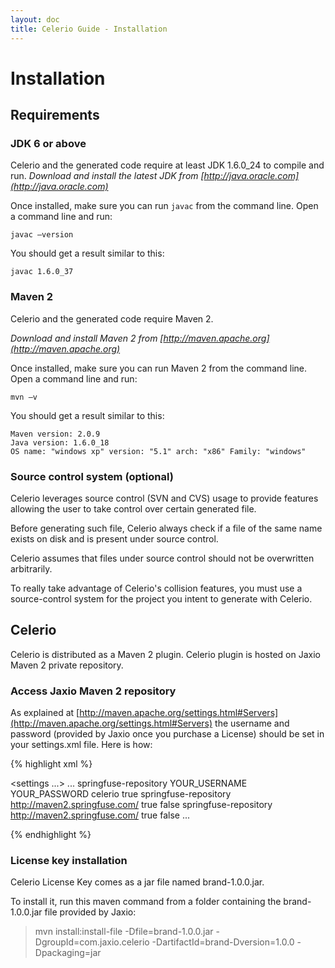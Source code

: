 ```yaml
---
layout: doc
title: Celerio Guide - Installation
---
```


Installation
============

Requirements
------------

### JDK 6 or above

Celerio and the generated code require at least JDK 1.6.0_24 to compile and run.
*Download and install the latest JDK from [http://java.oracle.com](http://java.oracle.com)*

Once installed, make sure you can run `javac` from the command line.
Open a command line and run:

	javac –version

You should get a result similar to this:

    javac 1.6.0_37

### Maven 2

Celerio and the generated code require Maven 2.

*Download and install Maven 2 from [http://maven.apache.org](http://maven.apache.org)*

Once installed, make sure you can run Maven 2 from the command line.
Open a command line and run:

	mvn –v

You should get a result similar to this:

    Maven version: 2.0.9
    Java version: 1.6.0_18
    OS name: "windows xp" version: "5.1" arch: "x86" Family: "windows"

### Source control system (optional)

Celerio leverages source control (SVN and CVS) usage to provide features
allowing the user to take control over certain generated file.

Before generating such file, Celerio always check if a file of the same
name exists on disk and is present under source control.

Celerio assumes that files under source control should not be
overwritten arbitrarily.

To really take advantage of Celerio's collision features, you must use a
source-control system for the project you intent to generate with
Celerio.

Celerio
-------

Celerio is distributed as a Maven 2 plugin. Celerio plugin is hosted on Jaxio Maven 2 private repository.

### Access Jaxio Maven 2 repository

As explained at [http://maven.apache.org/settings.html#Servers](http://maven.apache.org/settings.html#Servers) the username and password (provided by Jaxio once you purchase a License) 
should be set in your settings.xml file. Here is how:

{% highlight xml %}

<settings ...>
... 
  <servers>
    <server>
      <id>springfuse-repository</id>
      <username>YOUR_USERNAME</username>
      <password>YOUR_PASSWORD</password>
    </server>
  </servers>
  <profiles>
    <profile>
      <id>celerio</id>
      <activation>
        <activeByDefault>true</activeByDefault>
      </activation>
      <repositories>
        <repository>
          <id>springfuse-repository</id>
          <url>http://maven2.springfuse.com/</url>
          <releases>
            <enabled>true</enabled>
          </releases>
          <snapshots>
            <enabled>false</enabled>
          </snapshots>
        </repository>
      </repositories>
      <pluginRepositories>
        <pluginRepository>
          <id>springfuse-repository</id>
          <url>http://maven2.springfuse.com/</url>
          <releases>
            <enabled>true</enabled>
          </releases>
          <snapshots>
            <enabled>false</enabled>
          </snapshots>
        </pluginRepository>
       </pluginRepositories>
     </profile>
    </profiles>
...
</settings>

{% endhighlight %}

### License key installation

Celerio License Key comes as a jar file named brand-1.0.0.jar.

To install it, run this maven command from a folder containing the brand-1.0.0.jar file provided by Jaxio:

> mvn install:install-file -Dfile=brand-1.0.0.jar -DgroupId=com.jaxio.celerio -DartifactId=brand-Dversion=1.0.0 -Dpackaging=jar
